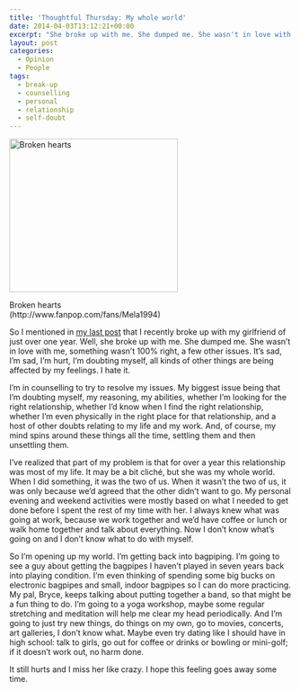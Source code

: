 ```yaml
---
title: 'Thoughtful Thursday: My whole world'
date: 2014-04-03T13:12:21+00:00
excerpt: "She broke up with me. She dumped me. She wasn't in love with me, something wasn't 100% right, a few other issues. It's sad, I'm sad, I'm hurt, I'm doubting myself, all kinds of other things are being affected by my feelings. I hate it. It hurts and I miss her like crazy."
layout: post
categories:
  - Opinion
  - People
tags:
  - break-up
  - counselling
  - personal
  - relationship
  - self-doubt
---
```


<div class="gallery" style="width: 310px" class="wp-caption alignright">
  <a href="https://dv8b8dkxht4vb.cloudfront.net/img/Broken-heart-broken-hearts-6853600-500-455.jpg" data-fslightbox="lightbox"><img class="size-medium wp-image-3792" alt="Broken hearts" src="https://dv8b8dkxht4vb.cloudfront.net/img/Broken-heart-broken-hearts-6853600-500-455-300x273.jpg" width="300" height="273" srcset="https://dv8b8dkxht4vb.cloudfront.net/img/Broken-heart-broken-hearts-6853600-500-455-300x273.jpg 300w, https://dv8b8dkxht4vb.cloudfront.net/img/Broken-heart-broken-hearts-6853600-500-455.jpg 500w" sizes="(max-width: 300px) 100vw, 300px" /></a>
  
  <p class="wp-caption-text">
    Broken hearts (http://www.fanpop.com/fans/Mela1994)
  </p>
</div>

So I mentioned in [my last post](music-monday-everything-i-do-i-do-it-for-you.html 'Music Monday: (Everything I Do) I Do It For You') that I recently broke up with my girlfriend of just over one year. Well, she broke up with me. She dumped me. She wasn&#8217;t in love with me, something wasn&#8217;t 100% right, a few other issues. It&#8217;s sad, I&#8217;m sad, I&#8217;m hurt, I&#8217;m doubting myself, all kinds of other things are being affected by my feelings. I hate it.

I&#8217;m in counselling to try to resolve my issues. My biggest issue being that I&#8217;m doubting myself, my reasoning, my abilities, whether I&#8217;m looking for the right relationship, whether I&#8217;d know when I find the right relationship, whether I&#8217;m even physically in the right place for that relationship, and a host of other doubts relating to my life and my work. And, of course, my mind spins around these things all the time, settling them and then unsettling them.

I&#8217;ve realized that part of my problem is that for over a year this relationship was most of my life. It may be a bit cliché, but she was my whole world. When I did something, it was the two of us. When it wasn&#8217;t the two of us, it was only because we&#8217;d agreed that the other didn&#8217;t want to go. My personal evening and weekend activities were mostly based on what I needed to get done before I spent the rest of my time with her. I always knew what was going at work, because we work together and we&#8217;d have coffee or lunch or walk home together and talk about everything. Now I don&#8217;t know what&#8217;s going on and I don&#8217;t know what to do with myself.

So I&#8217;m opening up my world. I&#8217;m getting back into bagpiping. I&#8217;m going to see a guy about getting the bagpipes I haven&#8217;t played in seven years back into playing condition. I&#8217;m even thinking of spending some big bucks on electronic bagpipes and small, indoor bagpipes so I can do more practicing. My pal, Bryce, keeps talking about putting together a band, so that might be a fun thing to do. I&#8217;m going to a yoga workshop, maybe some regular stretching and meditation will help me clear my head periodically. And I&#8217;m going to just try new things, do things on my own, go to movies, concerts, art galleries, I don&#8217;t know what. Maybe even try dating like I should have in high school: talk to girls, go out for coffee or drinks or bowling or mini-golf; if it doesn&#8217;t work out, no harm done.

It still hurts and I miss her like crazy. I hope this feeling goes away some time.
